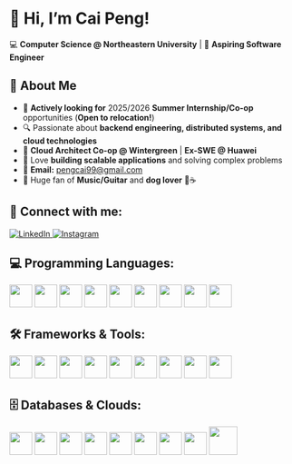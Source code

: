 # 👋 Hi, I’m **Cai Peng**!  
💻 **Computer Science @ Northeastern University** | 🚀 **Aspiring Software Engineer**  

## 🌟 About Me  
- 🎯 **Actively looking for** 2025/2026 **Summer Internship/Co-op** opportunities (**Open to relocation!**)  
- 🔍 Passionate about **backend engineering, distributed systems, and cloud technologies**  
- 💼 **Cloud Architect Co-op @ Wintergreen** | **Ex-SWE @ Huawei**  
- 🎨 Love **building scalable applications** and solving complex problems
- 📩 **Email:** pengcai99@gmail.com  
- 🎵 Huge fan of **Music/Guitar** and **dog lover** 🐶☕  



## **📮 Connect with me:**
<p align="left">
  <a href="https://www.linkedin.com/in/cai-peng-89407a19a">
    <img src="https://img.shields.io/badge/LinkedIn-0077B5?logo=linkedin&logoColor=white&style=for-the-badge" alt="LinkedIn">
  </a>  
  <a href="https://www.instagram.com/cai_peng_pcpc/">
    <img src="https://img.shields.io/badge/Instagram-E4405F?logo=instagram&logoColor=white&style=for-the-badge" alt="Instagram">
  </a>
</p>



## **💻 Programming Languages:**  
<p align="left">
  <img src="https://cdn.jsdelivr.net/gh/devicons/devicon/icons/java/java-original.svg" height="40">
  <img src="https://cdn.jsdelivr.net/gh/devicons/devicon/icons/python/python-original.svg" height="40">
  <img src="https://cdn.jsdelivr.net/gh/devicons/devicon/icons/javascript/javascript-original.svg" height="40">
  <img src="https://cdn.jsdelivr.net/gh/devicons/devicon/icons/typescript/typescript-original.svg" height="40">
  <img src="https://cdn.jsdelivr.net/gh/devicons/devicon/icons/go/go-original.svg" height="40">
  <img src="https://cdn.jsdelivr.net/gh/devicons/devicon/icons/c/c-original.svg" height="40">
  <img src="https://cdn.jsdelivr.net/gh/devicons/devicon/icons/cplusplus/cplusplus-original.svg" height="40">
  <img src="https://cdn.jsdelivr.net/gh/devicons/devicon/icons/html5/html5-original.svg" height="40">
  <img src="https://cdn.jsdelivr.net/gh/devicons/devicon/icons/css3/css3-original.svg" height="40">
</p>




## **🛠️ Frameworks & Tools:**  
<p align="left">
  <img src="https://cdn.jsdelivr.net/gh/devicons/devicon/icons/nodejs/nodejs-original.svg" height="40">
  <img src="https://cdn.jsdelivr.net/gh/devicons/devicon/icons/react/react-original.svg" height="40">
  <img src="https://cdn.jsdelivr.net/gh/devicons/devicon/icons/spring/spring-original.svg" height="40">
  <img src="https://cdn.jsdelivr.net/gh/devicons/devicon/icons/docker/docker-original.svg" height="40">
  <img src="https://cdn.jsdelivr.net/gh/devicons/devicon/icons/kubernetes/kubernetes-plain.svg" height="40">
  <img src="https://cdn.jsdelivr.net/gh/devicons/devicon/icons/rabbitmq/rabbitmq-original.svg" height="40">
  <img src="https://cdn.jsdelivr.net/gh/devicons/devicon/icons/nginx/nginx-original.svg" height="40">
  <img src="https://cdn.jsdelivr.net/gh/devicons/devicon/icons/grafana/grafana-original.svg" height="40">
  <img src="https://cdn.jsdelivr.net/gh/devicons/devicon/icons/jenkins/jenkins-original.svg" height="40">
</p>




## **🗄️ Databases & Clouds:**  
<p align="left">
  <img src="https://cdn.jsdelivr.net/gh/devicons/devicon/icons/mysql/mysql-original.svg" height="40">
  <img src="https://cdn.jsdelivr.net/gh/devicons/devicon/icons/postgresql/postgresql-original.svg" height="40">
  <img src="https://cdn.jsdelivr.net/gh/devicons/devicon/icons/mongodb/mongodb-original.svg" height="40">
  <img src="https://cdn.jsdelivr.net/gh/devicons/devicon/icons/redis/redis-original.svg" height="40">
  <img src="https://cdn.jsdelivr.net/gh/devicons/devicon/icons/firebase/firebase-plain.svg" height="40">
  <img src="https://cdn.jsdelivr.net/gh/devicons/devicon/icons/amazonwebservices/amazonwebservices-original.svg" height="40">
  <img src="https://cdn.jsdelivr.net/gh/devicons/devicon/icons/googlecloud/googlecloud-original.svg" height="40">
  <img src="https://cdn.jsdelivr.net/gh/devicons/devicon/icons/azure/azure-original.svg" height="40">
  <img src="https://upload.wikimedia.org/wikipedia/commons/9/93/Amazon_Web_Services_Logo.svg" height="50">
</p>




